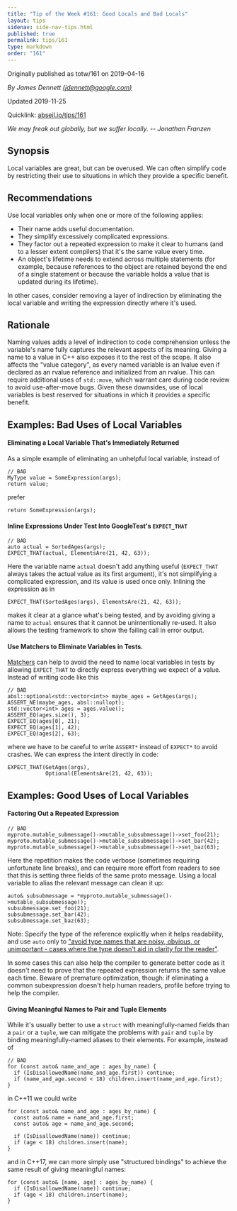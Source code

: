 ```yaml
---
title: "Tip of the Week #161: Good Locals and Bad Locals"
layout: tips
sidenav: side-nav-tips.html
published: true
permalink: tips/161
type: markdown
order: "161"
---
```


Originally published as totw/161 on 2019-04-16

*By James Dennett [(jdennett@google.com)](mailto:jdennett@google.com)*

Updated 2019-11-25

Quicklink: [abseil.io/tips/161](https://abseil.io/tips/161)

*We may freak out globally, but we suffer locally. -- Jonathan Franzen*

## Synopsis

Local variables are great, but can be overused. We can often simplify code by
restricting their use to situations in which they provide a specific benefit.

## Recommendations

Use local variables only when one or more of the following applies:

*   Their name adds useful documentation.
*   They simplify excessively complicated expressions.
*   They factor out a repeated expression to make it clear to humans (and to a
    lesser extent compilers) that it's the same value every time.
*   An object's lifetime needs to extend across multiple statements (for
    example, because references to the object are retained beyond the end of a
    single statement or because the variable holds a value that is updated
    during its lifetime).

In other cases, consider removing a layer of indirection by eliminating the
local variable and writing the expression directly where it's used.

## Rationale

Naming values adds a level of indirection to code comprehension unless the
variable's name fully captures the relevant aspects of its meaning. Giving a
name to a value in C++ also exposes it to the rest of the scope. It also affects
the "value category", as every named variable is an lvalue even if declared as
an rvalue reference and initialized from an rvalue. This can require additional
uses of `std::move`, which warrant care during code review to avoid
use-after-move bugs. Given these downsides, use of local variables is best
reserved for situations in which it provides a specific benefit.

## Examples: Bad Uses of Local Variables

#### Eliminating a Local Variable That's Immediately Returned

As a simple example of eliminating an unhelpful local variable, instead of

```
// BAD
MyType value = SomeExpression(args);
return value;
```

prefer

```
return SomeExpression(args);
```

#### Inline Expressions Under Test Into GoogleTest's `EXPECT_THAT`

```
// BAD
auto actual = SortedAges(args);
EXPECT_THAT(actual, ElementsAre(21, 42, 63));
```

Here the variable name `actual` doesn't add anything useful (`EXPECT_THAT`
always takes the actual value as its first argument), it's not simplifying a
complicated expression, and its value is used once only. Inlining the expression
as in

```
EXPECT_THAT(SortedAges(args), ElementsAre(21, 42, 63));
```

makes it clear at a glance what's being tested, and by avoiding giving a name to
`actual` ensures that it cannot be unintentionally re-used. It also allows the
testing framework to show the failing call in error output.

#### Use Matchers to Eliminate Variables in Tests.

[Matchers](https://github.com/google/googletest/blob/master/googlemock/docs/cheat_sheet.md)
can help to avoid the need to name local variables in tests by allowing
`EXPECT_THAT` to directly express everything we expect of a value. Instead of
writing code like this

```
// BAD
absl::optional<std::vector<int>> maybe_ages = GetAges(args);
ASSERT_NE(maybe_ages, absl::nullopt);
std::vector<int> ages = ages.value();
ASSERT_EQ(ages.size(), 3);
EXPECT_EQ(ages[0], 21);
EXPECT_EQ(ages[1], 42);
EXPECT_EQ(ages[2], 63);
```

where we have to be careful to write `ASSERT*` instead of `EXPECT*` to avoid
crashes. We can express the intent directly in code:

```
EXPECT_THAT(GetAges(args),
            Optional(ElementsAre(21, 42, 63));
```

## Examples: Good Uses of Local Variables

#### Factoring Out a Repeated Expression

```
// BAD
myproto.mutable_submessage()->mutable_subsubmessage()->set_foo(21);
myproto.mutable_submessage()->mutable_subsubmessage()->set_bar(42);
myproto.mutable_submessage()->mutable_subsubmessage()->set_baz(63);
```

Here the repetition makes the code verbose (sometimes requiring unfortunate line
breaks), and can require more effort from readers to see that this is setting
three fields of the same proto message. Using a local variable to alias the
relevant message can clean it up:

```
auto& subsubmessage = *myproto.mutable_submessage()->mutable_subsubmessage();
subsubmessage.set_foo(21);
subsubmessage.set_bar(42);
subsubmessage.set_baz(63);
```

Note: Specify the type of the reference explicitly when it helps readability,
and use `auto` only to ["avoid type names that are noisy, obvious, or
unimportant - cases where the type doesn't aid in clarity for the
reader"](https://google.github.io/styleguide/cppguide.html#auto).


In some cases this can also help the compiler to generate better code as it
doesn't need to prove that the repeated expression returns the same value each
time. Beware of premature optimization, though: if eliminating a common
subexpression doesn't help human readers, profile before trying to help the
compiler.

#### Giving Meaningful Names to Pair and Tuple Elements

While it's usually better to use a `struct` with meaningfully-named fields than
a `pair` or a `tuple`, we can mitigate the problems with `pair` and `tuple` by
binding meaningfully-named aliases to their elements. For example, instead of

```
// BAD
for (const auto& name_and_age : ages_by_name) {
  if (IsDisallowedName(name_and_age.first)) continue;
  if (name_and_age.second < 18) children.insert(name_and_age.first);
}
```

in C++11 we could write

```
for (const auto& name_and_age : ages_by_name) {
  const auto& name = name_and_age.first;
  const auto& age = name_and_age.second;

  if (IsDisallowedName(name)) continue;
  if (age < 18) children.insert(name);
}
```

and in C++17, we can more simply use "structured bindings" to achieve the same
result of giving meaningful names:

```
for (const auto& [name, age] : ages_by_name) {
  if (IsDisallowedName(name)) continue;
  if (age < 18) children.insert(name);
}
```
